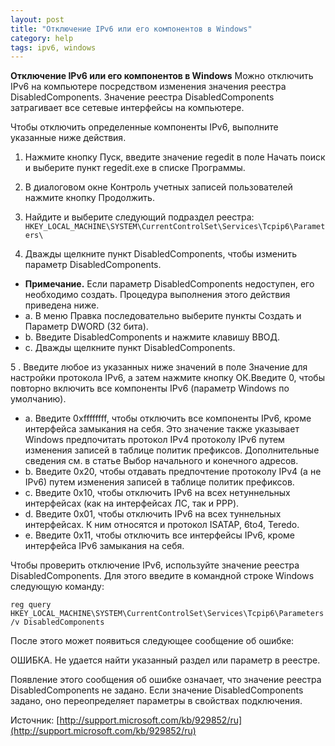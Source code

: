 ```yaml
---
layout: post
title: "Отключение IPv6 или его компонентов в Windows"
category: help
tags: ipv6, windows
---
```


**Отключение IPv6 или его компонентов в Windows**
Можно отключить IPv6 на компьютере посредством изменения значения реестра DisabledComponents. Значение реестра DisabledComponents затрагивает все сетевые интерфейсы на компьютере.

Чтобы отключить определенные компоненты IPv6, выполните указанные ниже действия. 

1. Нажмите кнопку Пуск, введите значение regedit в поле Начать поиск и выберите пункт regedit.exe в списке Программы. 

2. В диалоговом окне Контроль учетных записей пользователей нажмите кнопку Продолжить. 

3. Найдите и выберите следующий подраздел реестра:
`HKEY_LOCAL_MACHINE\SYSTEM\CurrentControlSet\Services\Tcpip6\Parameters\`

4. Дважды щелкните пункт DisabledComponents, чтобы изменить параметр DisabledComponents.
 * **Примечание.** Если параметр DisabledComponents недоступен, его необходимо создать. Процедура выполнения этого действия приведена ниже.
  * a. В меню Правка последовательно выберите пункты Создать и Параметр DWORD (32 бита).
  * b. Введите DisabledComponents и нажмите клавишу ВВОД. 
  * c. Дважды щелкните пункт DisabledComponents.

5 . Введите любое из указанных ниже значений в поле Значение для настройки протокола IPv6, а затем нажмите кнопку ОК.Введите 0, чтобы повторно включить все компоненты IPv6 (параметр Windows по умолчанию). 
 
* a. Введите 0xffffffff, чтобы отключить все компоненты IPv6, кроме интерфейса замыкания на себя. Это значение также указывает Windows предпочитать протокол IPv4 протоколу IPv6 путем изменения записей в таблице политик префиксов. Дополнительные сведения см. в статье Выбор начального и конечного адресов. 
* b. Введите 0x20, чтобы отдавать предпочтение протоколу IPv4 (а не IPv6) путем изменения записей в таблице политик префиксов. 
* c. Введите 0x10, чтобы отключить IPv6 на всех нетуннельных интерфейсах (как на интерфейсах ЛС, так и PPP). 
* d. Введите 0x01, чтобы отключить IPv6 на всех туннельных интерфейсах. К ним относятся и протокол ISATAP, 6to4, Teredo. 
* e. Введите 0x11, чтобы отключить все интерфейсы IPv6, кроме интерфейса IPv6 замыкания на себя. 

Чтобы проверить отключение IPv6, используйте значение реестра DisabledComponents. Для этого введите в командной строке Windows следующую команду:
 

`reg query HKEY_LOCAL_MACHINE\SYSTEM\CurrentControlSet\Services\Tcpip6\Parameters /v DisabledComponents`


После этого может появиться следующее сообщение об ошибке: 

ОШИБКА. Не удается найти указанный раздел или параметр в реестре.
 
Появление этого сообщения об ошибке означает, что значение реестра DisabledComponents не задано. Если значение DisabledComponents задано, оно переопределяет параметры в свойствах подключения.

Источник:
[http://support.microsoft.com/kb/929852/ru](http://support.microsoft.com/kb/929852/ru)

